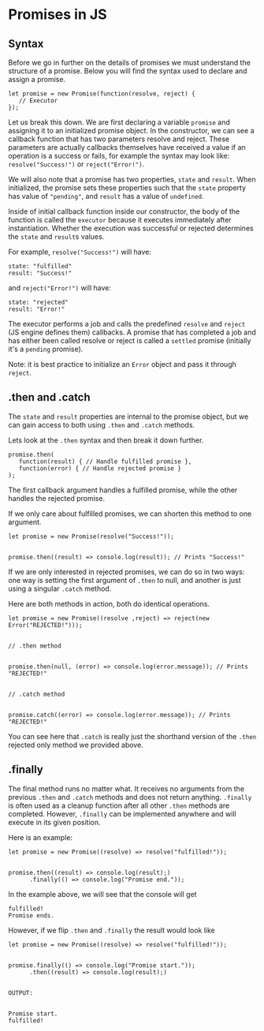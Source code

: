 # Promises in JS

## Syntax

Before we go in further on the details of promises we must understand the structure of a promise. Below you will find the syntax used to declare and assign a promise.

```
let promise = new Promise(function(resolve, reject) {
   // Executor
});
```

Let us break this down. We are first declaring a variable `promise` and assigning it to an initialized promise object. In the constructor, we can see a callback function that has two parameters resolve and reject. These parameters are actually callbacks themselves have received a value if an operation is a success or fails, for example the syntax may look like: `resolve("Success!")` or `reject("Error!")`.

We will also note that a promise has two properties, `state` and `result`. When initialized, the promise sets these properties such that the `state` property has value of `"pending"`, and `result` has a value of `undefined`.

Inside of initial callback function inside our constructor, the body of the function is called the `executor` because it executes immediately after instantiation. Whether the execution was successful or rejected determines the `state` and `result`s values.

For example, `resolve("Success!")` will have:

```
state: "fulfilled"
result: "Success!"
```

and `reject("Error!")` will have:

```
state: "rejected"
result: "Error!"
```

The executor performs a job and calls the predefined `resolve` and `reject` (JS engine defines them) callbacks. A promise that has completed a job and has either been called resolve or reject is called a `settled` promise (initially it's a `pending` promise).

Note: it is best practice to initialize an `Error` object and pass it through `reject`.

## .then and .catch

The `state` and `result` properties are internal to the promise object, but we can gain access to both using `.then` and `.catch` methods.

Lets look at the `.then` syntax and then break it down further.

```
promise.then(
   function(result) { // Handle fulfilled promise },
   function(error) { // Handle rejected promise }
);
```

The first callback argument handles a fulfilled promise, while the other handles the rejected promise.

If we only care about fulfilled promises, we can shorten this method to one argument.

```
let promise = new Promise(resolve("Success!"));


promise.then((result) => console.log(result)); // Prints "Success!"
```

If we are only interested in rejected promises, we can do so in two ways: one way is setting the first argument of `.then` to null, and another is just using a singular `.catch` method.

Here are both methods in action, both do identical operations.

```
let promise = new Promise((resolve ,reject) => reject(new Error("REJECTED!")));


// .then method


promise.then(null, (error) => console.log(error.message)); // Prints "REJECTED!"


// .catch method


promise.catch((error) => console.log(error.message)); // Prints "REJECTED!"
```

You can see here that `.catch` is really just the shorthand version of the `.then` rejected only method we provided above.

## .finally

The final method runs no matter what. It receives no arguments from the previous `.then` and `.catch` methods and does not return anything. `.finally` is often used as a cleanup function after all other `.then` methods are completed. However, `.finally` can be implemented anywhere and will execute in its given position.

Here is an example:

```
let promise = new Promise((resolve) => resolve("fulfilled!"));


promise.then((result) => console.log(result);)
      .finally(() => console.log("Promise end."));
```

In the example above, we will see that the console will get

```
fulfilled!
Promise ends.
```

However, if we flip `.then` and `.finally` the result would look like

```
let promise = new Promise((resolve) => resolve("fulfilled!"));


promise.finally(() => console.log("Promise start."));
      .then((result) => console.log(result);)


OUTPUT:


Promise start.
fulfilled!
```
